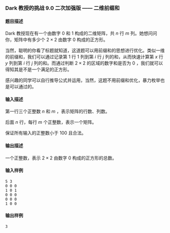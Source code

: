 ### Dark 教授的挑战 9.0 二次加强版 —— 二维前缀和

#### 题目描述

Dark 教授现在有一个由数字 $0$ 和 $1$ 构成的二维矩阵，共 $n$ 行 $m$ 列。她想问问你，矩阵中有多少个 $2 \times 2$ 由数字 $0$ 构成的正方形。

当然，聪明的你看了标题就知道，这道题可以用前缀和的思想进行优化。类似一维的前缀和，我们可以通过记录第 $1$ 行 $1$ 列到第 $i$ 行 $j$ 列的和，从而快速计算第 $x$ 行 $y$ 列到第 $i$ 行 $j$ 列的和。而通过判断 $2 \times 2$ 的区域的数字和是否为 $0$ ，我们就可以得知其是不是一个满足的正方形。

感兴趣的同学可以自行推导公式并运用，当然，这题不用前缀和优化，暴力枚举也是可以通过的。

#### 输入描述

第一行三个正整数 $n$ 和 $m$ ，表示矩阵的行数、列数。

后面 $n$ 行，每行 $m$ 个正整数，表示一个矩阵。

保证所有输入的正整数小于 100 且合法。

#### 输出描述

一个正整数，表示 $2\times 2$ 由数字 $0$ 构成的正方形的总数。

#### 输入样例

```
5 3
0 0 0
1 0 1
0 0 0
0 0 0
1 0 0
```

#### 输出样例

```
3
```
